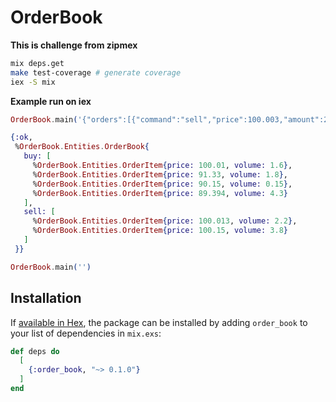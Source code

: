 # OrderBook

**This is challenge from zipmex**

```sh
mix deps.get
make test-coverage # generate coverage
iex -S mix
```

**Example run on iex**
```elixir
OrderBook.main('{"orders":[{"command":"sell","price":100.003,"amount":2.4},{"command":"buy","price":90.394,"amount":3.445},{"command":"buy","price":89.394,"amount":4.3},{"command":"sell","price":100.013,"amount":2.2},{"command":"buy","price":90.15,"amount":1.305},{"command":"buy","price":90.394,"amount":1.0},{"command":"sell","price":90.394,"amount":2.2},{"command":"sell","price":90.15,"amount":3.4},{"command":"buy","price":91.33,"amount":1.8},{"command":"buy","price":100.01,"amount":4.0},{"command":"sell","price":100.15,"amount":3.8}]}')

{:ok,
 %OrderBook.Entities.OrderBook{
   buy: [
     %OrderBook.Entities.OrderItem{price: 100.01, volume: 1.6},
     %OrderBook.Entities.OrderItem{price: 91.33, volume: 1.8},
     %OrderBook.Entities.OrderItem{price: 90.15, volume: 0.15},
     %OrderBook.Entities.OrderItem{price: 89.394, volume: 4.3}
   ],
   sell: [
     %OrderBook.Entities.OrderItem{price: 100.013, volume: 2.2},
     %OrderBook.Entities.OrderItem{price: 100.15, volume: 3.8}
   ]
 }}

OrderBook.main('')                                                              {:error, "invalid input json"}

```


## Installation

If [available in Hex](https://hex.pm/docs/publish), the package can be installed
by adding `order_book` to your list of dependencies in `mix.exs`:

```elixir
def deps do
  [
    {:order_book, "~> 0.1.0"}
  ]
end
```
